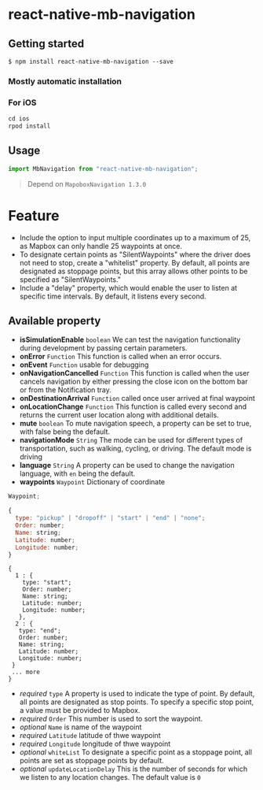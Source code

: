 # react-native-mb-navigation

## Getting started

`$ npm install react-native-mb-navigation --save`

### Mostly automatic installation

### For iOS

```javascript
cd ios
rpod install
```

## Usage

```javascript
import MbNavigation from "react-native-mb-navigation";
```

> Depend on `MapoboxNavigation 1.3.0`

# Feature

- Include the option to input multiple coordinates up to a maximum of 25, as Mapbox can only handle 25 waypoints at once.
- To designate certain points as "SilentWaypoints" where the driver does not need to stop, create a "whitelist" property. By default, all points are designated as stoppage points, but this array allows other points to be specified as "SilentWaypoints."
- Include a "delay" property, which would enable the user to listen at specific time intervals. By default, it listens every second.

## Available property

- **isSimulationEnable** `boolean` We can test the navigation functionality during development by passing certain parameters.
- **onError** `Function` This function is called when an error occurs.
- **onEvent** `Function` usable for debugging
- **onNavigationCancelled** `Function` This function is called when the user cancels navigation by either pressing the close icon on the bottom bar or from the Notification tray.
- **onDestinationArrival** `Function` called once user arrived at final waypoint
- **onLocationChange** `Function` This function is called every second and returns the current user location along with additional details.
- **mute** `boolean` To mute navigation speech, a property can be set to true, with false being the default.
- **navigationMode** `String` The mode can be used for different types of transportation, such as walking, cycling, or driving. The default mode is driving
- **language** `String` A property can be used to change the navigation language, with `en` being the default.
- **waypoints** `Waypoint` Dictionary of coordinate

```javascript
Waypoint;

{
  type: "pickup" | "dropoff" | "start" | "end" | "none";
  Order: number;
  Name: string;
  Latitude: number;
  Longitude: number;
}
```

```
{
  1 : {
    type: "start";
    Order: number;
    Name: string;
    Latitude: number;
    Longitude: number;
   },
  2 : {
   type: "end";
   Order: number;
   Name: string;
   Latitude: number;
   Longitude: number;
 }
 ... more
}

```

- _required_ `type` A property is used to indicate the type of point. By default, all points are designated as stop points. To specify a specific stop point, a value must be provided to Mapbox.
- _required_ `Order` This number is used to sort the waypoint.
- _optional_ `Name` is name of the waypoint
- _required_ `Latitude` latitude of thwe waypoint
- _required_ `Longitude` longitude of thwe waypoint
- _optional_ `whiteList` To designate a specific point as a stoppage point, all points are set as stoppage points by default.
- _optional_ `updateLocationDelay` This is the number of seconds for which we listen to any location changes. The default value is `0`
